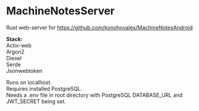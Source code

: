 # MachineNotesServer

Rust web-server for https://github.com/konohovalex/MachineNotesAndroid

**Stack:**  
Actix-web  
Argon2  
Diesel  
Serde  
Jsonwebtoken

Runs on localhost.  
Requires installed PostgreSQL.  
Needs a .env file in root directory with PostgreSQL DATABASE_URL and JWT_SECRET being set.
